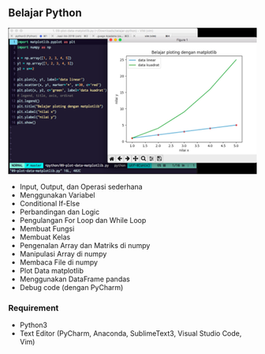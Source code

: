 ## Belajar Python

![alt text](https://github.com/ekoteguhw/belajar-python/raw/master/screenshoot.png "Contoh screenshoot")

* Input, Output, dan Operasi sederhana
* Menggunakan Variabel
* Conditional If-Else
* Perbandingan dan Logic
* Pengulangan For Loop dan While Loop
* Membuat Fungsi
* Membuat Kelas
* Pengenalan Array dan Matriks di numpy
* Manipulasi Array di numpy
* Membaca File di numpy
* Plot Data matplotlib
* Menggunakan DataFrame pandas
* Debug code (dengan PyCharm)

### Requirement
* Python3
* Text Editor (PyCharm, Anaconda, SublimeText3, Visual Studio Code, Vim)
